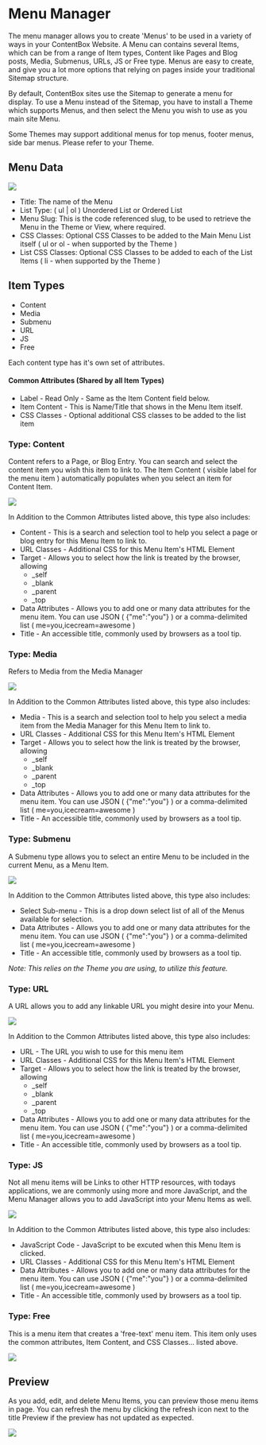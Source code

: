 # Menu Manager

The menu manager allows you to create 'Menus' to be used in a variety of ways in your ContentBox Website. A Menu can contains several Items, which can be from a range of Item types, Content like Pages and Blog posts, Media, Submenus, URLs, JS or Free type. Menus are easy to create, and give you a lot more options that relying on pages inside your traditional Sitemap structure.

By default, ContentBox sites use the Sitemap to generate a menu for display. To use a Menu instead of the Sitemap, you have to install a Theme which supports Menus, and then select the Menu you wish to use as you main site Menu.

Some Themes may support additional menus for top menus, footer menus, side bar menus. Please refer to your Theme.

## Menu Data

![](../../../../images/admin/menuManager/menuManagerAdd.png)

* Title: The name of the Menu
* List Type: ( ul | ol ) Unordered List or Ordered List
* Menu Slug: This is the code referenced slug, to be used to retrieve the Menu in the Theme or View, where required.
* CSS Classes: Optional CSS Classes to be added to the Main Menu List itself ( ul or ol - when supported by the Theme )
* List CSS Classes: Optional CSS Classes to be added to each of the List Items ( li - when supported by the Theme )

## Item Types

* Content
* Media
* Submenu
* URL
* JS
* Free

Each content type has it's own set of attributes.

#### Common Attributes (Shared by all Item Types)

* Label - Read Only - Same as the Item Content field below.
* Item Content - This is Name/Title that shows in the Menu Item itself.&#x20;
* CSS Classes - Optional additional CSS classes to be added to the list item

### Type: Content

Content refers to a Page, or Blog Entry. You can search and select the content item you wish this item to link to. The Item Content ( visible label for the menu item ) automatically populates when you select an item for Content Item.

![](https://github.com/ortus/contentbox-modular-cms/tree/76cb63aa894e4f019c2d324f6bfb86f8d0142a92/using/images/admin/menuManager/addContentItem.png)

In Addition to the Common Attributes listed above, this type also includes:

* Content - This is a search and selection tool to help you select a page or blog entry for this Menu Item to link to.
* URL Classes - Additional CSS for this Menu Item's HTML Element
* Target - Allows you to select how the link is treated by the browser, allowing&#x20;
  * \_self
  * \_blank
  * \_parent
  * \_top
* Data Attributes - Allows you to add one or many data attributes for the menu item. You can use JSON ( {"me":"you"} ) or a comma-delimited list ( me=you,icecream=awesome )
* Title - An accessible title, commonly used by browsers as a tool tip.

### Type: Media

Refers to Media from the Media Manager

![](https://github.com/ortus/contentbox-modular-cms/tree/76cb63aa894e4f019c2d324f6bfb86f8d0142a92/using/images/admin/menuManager/addMediaItem.png)

In Addition to the Common Attributes listed above, this type also includes:

* Media - This is a search and selection tool to help you select a media item from the Media Manager for this Menu Item to link to.
* URL Classes - Additional CSS for this Menu Item's HTML Element
* Target - Allows you to select how the link is treated by the browser, allowing&#x20;
  * \_self
  * \_blank
  * \_parent
  * \_top
* Data Attributes - Allows you to add one or many data attributes for the menu item. You can use JSON ( {"me":"you"} ) or a comma-delimited list ( me=you,icecream=awesome )
* Title - An accessible title, commonly used by browsers as a tool tip.

### Type: Submenu

A Submenu type allows you to select an entire Menu to be included in the current Menu, as a Menu Item.

![](https://github.com/ortus/contentbox-modular-cms/tree/76cb63aa894e4f019c2d324f6bfb86f8d0142a92/using/images/admin/menuManager/addSubmenu.png)

In Addition to the Common Attributes listed above, this type also includes:

* Select Sub-menu - This is a drop down select list of all of the Menus available for selection.
* Data Attributes - Allows you to add one or many data attributes for the menu item. You can use JSON ( {"me":"you"} ) or a comma-delimited list ( me=you,icecream=awesome )
* Title - An accessible title, commonly used by browsers as a tool tip.

_Note: This relies on the Theme you are using, to utilize this feature._

### Type: URL

A URL allows you to add any linkable URL you might desire into your Menu.

![](https://github.com/ortus/contentbox-modular-cms/tree/76cb63aa894e4f019c2d324f6bfb86f8d0142a92/using/images/admin/menuManager/addURLItem.png)

In Addition to the Common Attributes listed above, this type also includes:

* URL - The URL you wish to use for this menu item
* URL Classes - Additional CSS for this Menu Item's HTML Element
* Target - Allows you to select how the link is treated by the browser, allowing&#x20;
  * \_self
  * \_blank
  * \_parent
  * \_top
* Data Attributes - Allows you to add one or many data attributes for the menu item. You can use JSON ( {"me":"you"} ) or a comma-delimited list ( me=you,icecream=awesome )
* Title - An accessible title, commonly used by browsers as a tool tip.

### Type: JS

Not all menu items will be Links to other HTTP resources, with todays applications, we are commonly using more and more JavaScript, and the Menu Manager allows you to add JavaScript into your Menu Items as well.

![](https://github.com/ortus/contentbox-modular-cms/tree/76cb63aa894e4f019c2d324f6bfb86f8d0142a92/using/images/admin/menuManager/addJSItem.png)

In Addition to the Common Attributes listed above, this type also includes:

* JavaScript Code - JavaScript to be excuted when this Menu Item is clicked.
* URL Classes - Additional CSS for this Menu Item's HTML Element
* Data Attributes - Allows you to add one or many data attributes for the menu item. You can use JSON ( {"me":"you"} ) or a comma-delimited list ( me=you,icecream=awesome )
* Title - An accessible title, commonly used by browsers as a tool tip.

### Type: Free

This is a menu item that creates a 'free-text' menu item. This item only uses the common attributes, Item Content, and CSS Classes... listed above.

![](../../../../images/admin/menuManager/addFreeItem.png)

## Preview

As you add, edit, and delete Menu Items, you can preview those menu items in page. You can refresh the menu by clicking the refresh icon next to the title Preview if the preview has not updated as expected.

![](../../../../images/admin/menuManager/menuPreview.png)
